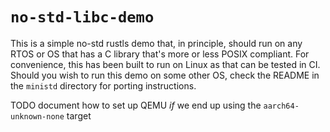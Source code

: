 # `no-std-libc-demo`

This is a simple no-std rustls demo that, in principle, should run on any RTOS or OS that has a C library that's more or less POSIX compliant.
For convenience, this has been built to run on Linux as that can be tested in CI.
Should you wish to run this demo on some other OS, check the README in the `ministd` directory for porting instructions.

TODO document how to set up QEMU *if* we end up using the `aarch64-unknown-none` target
